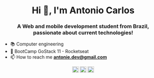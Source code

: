 <h1 align="center">Hi 👋, I'm Antonio Carlos</h1>
<h3 align="center">A Web and mobile development student from Brazil, passionate about current technologies!</h3>


- :books: Computer engineering
- 🚀 BootCamp GoStack 11 - Rocketseat
- 📫 How to reach me **antonie.dev@gmail.com**








<p align="center">
<a href="https://twitter.com/@jaspion66" target="blank"><img align="center" src="https://cdn.jsdelivr.net/npm/simple-icons@3.0.1/icons/twitter.svg" alt="@jaspion66" height="20" width="20" /></a>
<a href="https://linkedin.com/in/antonio-carlos-44b106129" target="blank"><img align="center" src="https://cdn.jsdelivr.net/npm/simple-icons@3.0.1/icons/linkedin.svg" alt="antonio-carlos-44b106129" height="20" width="20" /></a>
<a href="https://instagram.com/antoniec_" target="blank"><img align="center" src="https://cdn.jsdelivr.net/npm/simple-icons@3.0.1/icons/instagram.svg" alt="antoniec_" height="20" width="20" /></a>
</p>



